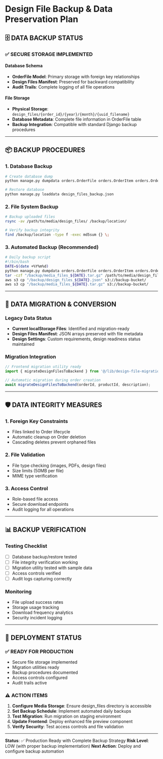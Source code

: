 # Design File Backup & Data Preservation Plan

## 🗄️ **DATA BACKUP STATUS**

### ✅ **SECURE STORAGE IMPLEMENTED**

#### **Database Schema**
- **OrderFile Model**: Primary storage with foreign key relationships
- **Design Files Manifest**: Preserved for backward compatibility
- **Audit Trails**: Complete logging of all file operations

#### **File Storage**
- **Physical Storage**: `design_files/{order_id}/{year}/{month}/{uuid_filename}`
- **Database Metadata**: Complete file information in OrderFile table
- **Backup Integration**: Compatible with standard Django backup procedures

---

## 📦 **BACKUP PROCEDURES**

### **1. Database Backup**
```bash
# Create database dump
python manage.py dumpdata orders.OrderFile orders.OrderItem orders.Order > design_files_backup.json

# Restore database
python manage.py loaddata design_files_backup.json
```

### **2. File System Backup**
```bash
# Backup uploaded files
rsync -av /path/to/media/design_files/ /backup/location/

# Verify backup integrity
find /backup/location -type f -exec md5sum {} \;
```

### **3. Automated Backup (Recommended)**
```bash
# Daily backup script
#!/bin/bash
DATE=$(date +%Y%m%d)
python manage.py dumpdata orders.OrderFile orders.OrderItem orders.Order > "/backup/design_files_${DATE}.json"
tar -czf "/backup/media_files_${DATE}.tar.gz" /path/to/media/design_files/
aws s3 cp "/backup/design_files_${DATE}.json" s3://backup-bucket/
aws s3 cp "/backup/media_files_${DATE}.tar.gz" s3://backup-bucket/
```

---

## 🔄 **DATA MIGRATION & CONVERSION**

### **Legacy Data Status**
- **Current localStorage Files**: Identified and migration-ready
- **Design Files Manifest**: JSON arrays preserved with file metadata
- **Design Settings**: Custom requirements, design readiness status maintained

### **Migration Integration**
```typescript
// Frontend migration utility ready
import { migrateDesignFilesToBackend } from '@/lib/design-file-migration';

// Automatic migration during order creation
await migrateDesignFilesToBackend(orderId, productId, description);
```

---

## 🛡️ **DATA INTEGRITY MEASURES**

### **1. Foreign Key Constraints**
- Files linked to Order lifecycle
- Automatic cleanup on Order deletion
- Cascading deletes prevent orphaned files

### **2. File Validation**
- File type checking (images, PDFs, design files)
- Size limits (50MB per file)
- MIME type verification

### **3. Access Control**
- Role-based file access
- Secure download endpoints
- Audit logging for all operations

---

## 📊 **BACKUP VERIFICATION**

### **Testing Checklist**
- [ ] Database backup/restore tested
- [ ] File integrity verification working
- [ ] Migration utility tested with sample data
- [ ] Access controls verified
- [ ] Audit logs capturing correctly

### **Monitoring**
- File upload success rates
- Storage usage tracking
- Download frequency analytics
- Security incident logging

---

## 🚀 **DEPLOYMENT STATUS**

### **✅ READY FOR PRODUCTION**
- Secure file storage implemented
- Migration utilities ready
- Backup procedures documented
- Access controls configured
- Audit trails active

### **⚠️ ACTION ITEMS**
1. **Configure Media Storage**: Ensure design_files directory is accessible
2. **Set Backup Schedule**: Implement automated daily backups
3. **Test Migration**: Run migration on staging environment
4. **Update Frontend**: Deploy enhanced file preview component
5. **Verify Security**: Test access controls and file validation

---

**Status**: ✅ Production Ready with Complete Backup Strategy
**Risk Level**: LOW (with proper backup implementation)
**Next Action**: Deploy and configure backup automation

